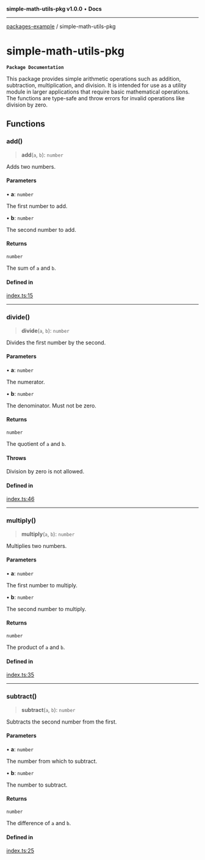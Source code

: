 **simple-math-utils-pkg v1.0.0** • **Docs**

***

[packages-example](../README.md) / simple-math-utils-pkg

# simple-math-utils-pkg

**`Package Documentation`**

This package provides simple arithmetic operations such as addition, subtraction,
multiplication, and division. It is intended for use as a utility module in larger applications that require
basic mathematical operations. The functions are type-safe and throw errors for invalid operations like division by zero.

## Functions

### add()

> **add**(`a`, `b`): `number`

Adds two numbers.

#### Parameters

• **a**: `number`

The first number to add.

• **b**: `number`

The second number to add.

#### Returns

`number`

The sum of `a` and `b`.

#### Defined in

[index.ts:15](https://github.com/typedoc2md/typedoc-plugin-markdown-examples/blob/main/examples/05-packages-example/packages/simple-math-utils/index.ts#L15)

***

### divide()

> **divide**(`a`, `b`): `number`

Divides the first number by the second.

#### Parameters

• **a**: `number`

The numerator.

• **b**: `number`

The denominator. Must not be zero.

#### Returns

`number`

The quotient of `a` and `b`.

#### Throws

Division by zero is not allowed.

#### Defined in

[index.ts:46](https://github.com/typedoc2md/typedoc-plugin-markdown-examples/blob/main/examples/05-packages-example/packages/simple-math-utils/index.ts#L46)

***

### multiply()

> **multiply**(`a`, `b`): `number`

Multiplies two numbers.

#### Parameters

• **a**: `number`

The first number to multiply.

• **b**: `number`

The second number to multiply.

#### Returns

`number`

The product of `a` and `b`.

#### Defined in

[index.ts:35](https://github.com/typedoc2md/typedoc-plugin-markdown-examples/blob/main/examples/05-packages-example/packages/simple-math-utils/index.ts#L35)

***

### subtract()

> **subtract**(`a`, `b`): `number`

Subtracts the second number from the first.

#### Parameters

• **a**: `number`

The number from which to subtract.

• **b**: `number`

The number to subtract.

#### Returns

`number`

The difference of `a` and `b`.

#### Defined in

[index.ts:25](https://github.com/typedoc2md/typedoc-plugin-markdown-examples/blob/main/examples/05-packages-example/packages/simple-math-utils/index.ts#L25)
